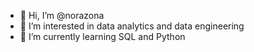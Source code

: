 - 👋 Hi, I’m @norazona
- 👀 I’m interested in data analytics and data engineering
- 🌱 I’m currently learning SQL and Python 
<!---
norazona/norazona is a ✨ special ✨ repository because its `README.md` (this file) appears on your GitHub profile.
You can click the Preview link to take a look at your changes.
--->
